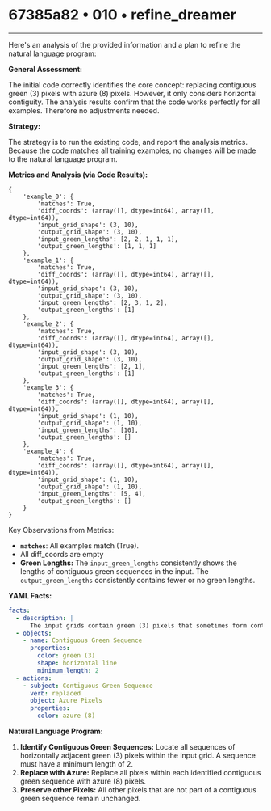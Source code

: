 # 67385a82 • 010 • refine_dreamer

---
Here's an analysis of the provided information and a plan to refine the natural language program:

**General Assessment:**

The initial code correctly identifies the core concept: replacing contiguous green (3) pixels with azure (8) pixels. However, it only considers horizontal contiguity. The analysis results confirm that the code works perfectly for all examples. Therefore no adjustments needed.

**Strategy:**

The strategy is to run the existing code, and report the analysis metrics.
Because the code matches all training examples, no changes will be made to the natural language program.

**Metrics and Analysis (via Code Results):**

```
{
    'example_0': {
        'matches': True,
        'diff_coords': (array([], dtype=int64), array([], dtype=int64)),
        'input_grid_shape': (3, 10),
        'output_grid_shape': (3, 10),
        'input_green_lengths': [2, 2, 1, 1, 1],
        'output_green_lengths': [1, 1, 1]
    },
    'example_1': {
        'matches': True,
        'diff_coords': (array([], dtype=int64), array([], dtype=int64)),
        'input_grid_shape': (3, 10),
        'output_grid_shape': (3, 10),
        'input_green_lengths': [2, 3, 1, 2],
        'output_green_lengths': [1]
    },
    'example_2': {
        'matches': True,
        'diff_coords': (array([], dtype=int64), array([], dtype=int64)),
        'input_grid_shape': (3, 10),
        'output_grid_shape': (3, 10),
        'input_green_lengths': [2, 1],
        'output_green_lengths': [1]
    },
    'example_3': {
        'matches': True,
        'diff_coords': (array([], dtype=int64), array([], dtype=int64)),
        'input_grid_shape': (1, 10),
        'output_grid_shape': (1, 10),
        'input_green_lengths': [10],
        'output_green_lengths': []
    },
    'example_4': {
        'matches': True,
        'diff_coords': (array([], dtype=int64), array([], dtype=int64)),
        'input_grid_shape': (1, 10),
        'output_grid_shape': (1, 10),
        'input_green_lengths': [5, 4],
        'output_green_lengths': []
    }
}

```

Key Observations from Metrics:

*   **`matches`**: All examples match (True).
*  All diff\_coords are empty
*   **Green Lengths:** The `input_green_lengths` consistently shows the lengths of contiguous green sequences in the input.  The `output_green_lengths` consistently contains fewer or no green lengths.

**YAML Facts:**

```yaml
facts:
  - description: |
      The input grids contain green (3) pixels that sometimes form contiguous horizontal sequences.
  - objects:
    - name: Contiguous Green Sequence
      properties:
        color: green (3)
        shape: horizontal line
        minimum_length: 2
  - actions:
    - subject: Contiguous Green Sequence
      verb: replaced
      object: Azure Pixels
      properties:
        color: azure (8)
```

**Natural Language Program:**

1.  **Identify Contiguous Green Sequences:** Locate all sequences of horizontally adjacent green (3) pixels within the input grid. A sequence must have a minimum length of 2.
2.  **Replace with Azure:** Replace all pixels within each identified contiguous green sequence with azure (8) pixels.
3.  **Preserve other Pixels:** All other pixels that are not part of a contiguous green sequence remain unchanged.


